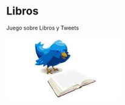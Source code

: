 # Libros
Juego sobre Libros y Tweets 

<img src="https://github.com/Pedro410Ar/Libros/blob/master/img/twitter.jpg">
